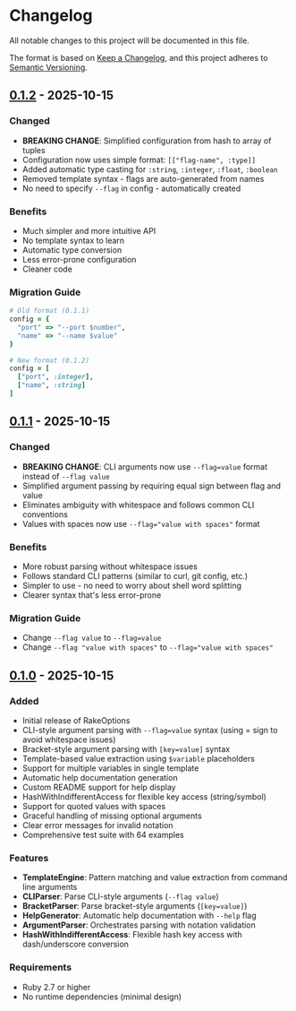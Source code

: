# Changelog

All notable changes to this project will be documented in this file.

The format is based on [Keep a Changelog](https://keepachangelog.com/en/1.0.0/),
and this project adheres to [Semantic Versioning](https://semver.org/spec/v2.0.0.html).

## [0.1.2] - 2025-10-15

### Changed
- **BREAKING CHANGE**: Simplified configuration from hash to array of tuples
- Configuration now uses simple format: `[["flag-name", :type]]`
- Added automatic type casting for `:string`, `:integer`, `:float`, `:boolean`
- Removed template syntax - flags are auto-generated from names
- No need to specify `--flag` in config - automatically created

### Benefits
- Much simpler and more intuitive API
- No template syntax to learn
- Automatic type conversion
- Less error-prone configuration
- Cleaner code

### Migration Guide
```ruby
# Old format (0.1.1)
config = {
  "port" => "--port $number",
  "name" => "--name $value"
}

# New format (0.1.2)
config = [
  ["port", :integer],
  ["name", :string]
]
```

## [0.1.1] - 2025-10-15

### Changed
- **BREAKING CHANGE**: CLI arguments now use `--flag=value` format instead of `--flag value`
- Simplified argument passing by requiring equal sign between flag and value
- Eliminates ambiguity with whitespace and follows common CLI conventions
- Values with spaces now use `--flag="value with spaces"` format

### Benefits
- More robust parsing without whitespace issues
- Follows standard CLI patterns (similar to curl, git config, etc.)
- Simpler to use - no need to worry about shell word splitting
- Clearer syntax that's less error-prone

### Migration Guide
- Change `--flag value` to `--flag=value`
- Change `--flag "value with spaces"` to `--flag="value with spaces"`

## [0.1.0] - 2025-10-15

### Added
- Initial release of RakeOptions
- CLI-style argument parsing with `--flag=value` syntax (using = sign to avoid whitespace issues)
- Bracket-style argument parsing with `[key=value]` syntax
- Template-based value extraction using `$variable` placeholders
- Support for multiple variables in single template
- Automatic help documentation generation
- Custom README support for help display
- HashWithIndifferentAccess for flexible key access (string/symbol)
- Support for quoted values with spaces
- Graceful handling of missing optional arguments
- Clear error messages for invalid notation
- Comprehensive test suite with 64 examples

### Features
- **TemplateEngine**: Pattern matching and value extraction from command line arguments
- **CLIParser**: Parse CLI-style arguments (`--flag value`)
- **BracketParser**: Parse bracket-style arguments (`[key=value]`)
- **HelpGenerator**: Automatic help documentation with `--help` flag
- **ArgumentParser**: Orchestrates parsing with notation validation
- **HashWithIndifferentAccess**: Flexible hash key access with dash/underscore conversion

### Requirements
- Ruby 2.7 or higher
- No runtime dependencies (minimal design)

[0.1.2]: https://github.com/randyv128/rake_options/releases/tag/v0.1.2
[0.1.1]: https://github.com/randyv128/rake_options/releases/tag/v0.1.1
[0.1.0]: https://github.com/randyv128/rake_options/releases/tag/v0.1.0
